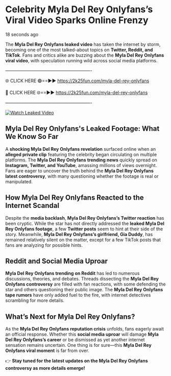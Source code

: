 # Celebrity Myla Del Rey Onlyfans’s Viral Video Sparks Online Frenzy

18 seconds ago

The **Myla Del Rey Onlyfans leaked video** has taken the internet by storm, becoming one of the most talked-about topics on **Twitter, Reddit, and TikTok**. Fans and critics alike are buzzing about the **Myla Del Rey Onlyfans viral video**, with speculation running wild across social media platforms.

———————————————————-

🌐 CLICK HERE 🟢==►► https://2k25fun.com/myla-del-rey-onlyfans

🔴 CLICK HERE 🌐==►► https://2k25fun.com/myla-del-rey-onlyfans

———————————————————-

[![Watch Leaked Video](https://miro.medium.com/v2/resize:fit:828/format:webp/1*cilzJN44JGOrTw9NJCrNHA.gif "Watch Leaked Video")](https://2k25fun.com/myla-del-rey-onlyfans)

## **Myla Del Rey Onlyfans's Leaked Footage: What We Know So Far**  
A **shocking Myla Del Rey Onlyfans revelation** surfaced online when an **alleged private clip** featuring the celebrity began circulating on multiple platforms. The **Myla Del Rey Onlyfans trending news** quickly spread on **Instagram, Twitter, and YouTube**, amassing millions of views overnight. Fans are eager to uncover the truth behind the **Myla Del Rey Onlyfans latest controversy**, with many questioning whether the footage is real or manipulated.  

## **How Myla Del Rey Onlyfans Reacted to the Internet Scandal**  
Despite the **media backlash**, **Myla Del Rey Onlyfans’s Twitter reaction** has been cryptic. While the star has not directly addressed the **leaked Myla Del Rey Onlyfans footage**, a few **Twitter posts** seem to hint at their side of the story. Meanwhile, **Myla Del Rey Onlyfans’s girlfriend, Gia Duddy**, has remained relatively silent on the matter, except for a few TikTok posts that fans are analyzing for possible hints.  

## **Reddit and Social Media Uproar**  
**Myla Del Rey Onlyfans trending on Reddit** has led to numerous discussions, theories, and debates. Threads dissecting the **Myla Del Rey Onlyfans controversy** are filled with fan reactions, with some defending the star and others questioning their public image. The **Myla Del Rey Onlyfans tape rumors** have only added fuel to the fire, with internet detectives scrambling for more details.  

## **What’s Next for Myla Del Rey Onlyfans?**  
As the **Myla Del Rey Onlyfans reputation crisis** unfolds, fans eagerly await an official response. Whether this **social media uproar** will damage **Myla Del Rey Onlyfans’s career** or be dismissed as yet another internet sensation remains uncertain. One thing is for sure—this **Myla Del Rey Onlyfans viral moment** is far from over.  

👉 **Stay tuned for the latest updates on the Myla Del Rey Onlyfans controversy as more details emerge!**  